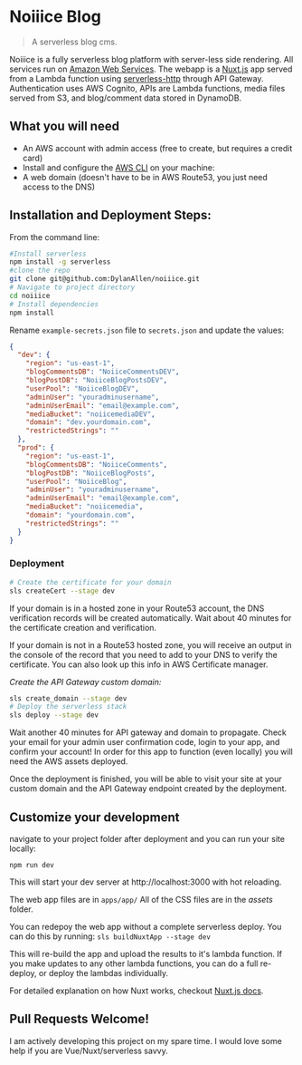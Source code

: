 # Noiiice Blog

> A serverless blog cms.

Noiiice is a fully serverless blog platform with server-less side rendering. All services run on [Amazon Web Services](https://aws.amazon.com/). The webapp is a [Nuxt.js](https://nuxtjs.org) app served from a Lambda function using [serverless-http](https://github.com/dougmoscrop/serverless-http) through API Gateway. Authentication uses AWS Cognito, APIs are Lambda functions, media files served from S3, and blog/comment data stored in DynamoDB.

## What you will need
- An AWS account with admin access (free to create, but requires a credit card)
- Install and configure the [AWS CLI](https://docs.aws.amazon.com/polly/latest/dg/setup-aws-cli.html) on your machine:
- A web domain (doesn't have to be in AWS Route53, you just need access to the DNS)

## Installation and Deployment Steps:

From the command line:

``` bash
#Install serverless
npm install -g serverless
#clone the repo
git clone git@github.com:DylanAllen/noiiice.git
# Navigate to project directory
cd noiiice
# Install dependencies
npm install
```

Rename `example-secrets.json` file to `secrets.json` and update the values:


``` JSON
{
  "dev": {
    "region": "us-east-1",
    "blogCommentsDB": "NoiiceCommentsDEV",
    "blogPostDB": "NoiiceBlogPostsDEV",
    "userPool": "NoiiceBlogDEV",
    "adminUser": "youradminusername",
    "adminUserEmail": "email@example.com",
    "mediaBucket": "noiicemediaDEV",
    "domain": "dev.yourdomain.com",
    "restrictedStrings": ""
  },
  "prod": {
    "region": "us-east-1",
    "blogCommentsDB": "NoiiceComments",
    "blogPostDB": "NoiiceBlogPosts",
    "userPool": "NoiiceBlog",
    "adminUser": "youradminusername",
    "adminUserEmail": "email@example.com",
    "mediaBucket": "noiicemedia",
    "domain": "yourdomain.com",
    "restrictedStrings": ""
  }
}
```

### Deployment

``` bash
# Create the certificate for your domain
sls createCert --stage dev
```

If your domain is in a hosted zone in your Route53 account, the DNS verification records will be created automatically.  Wait about 40 minutes for the certificate creation and verification.

If your domain is not in a Route53 hosted zone, you will receive an output in the console of the record that you need to add to your DNS to verify the certificate. You can also look up this info in AWS Certificate manager.



 *Create the API Gateway custom domain:*
```bash
sls create_domain --stage dev
# Deploy the serverless stack
sls deploy --stage dev
```

Wait another 40 minutes for API gateway and domain to propagate. Check your email for your admin user confirmation code, login to your app, and confirm your account! In order for this app to function (even locally) you will need the AWS assets deployed.

Once the deployment is finished, you will be able to visit your site at your custom domain and the API Gateway endpoint created by the deployment.

## Customize your development

navigate to your project folder after deployment and you can run your site locally:

`npm run dev`

This will start your dev server at http://localhost:3000 with hot reloading.

The web app files are in `apps/app/` All of the CSS files are in the *assets* folder.

You can redepoy the web app without a complete serverless deploy. You can do this by running:
`sls buildNuxtApp --stage dev`

This will re-build the app and upload the results to it's lambda function. If you make updates to any other lambda functions, you can do a full re-deploy, or deploy the lambdas individually.

For detailed explanation on how Nuxt works, checkout [Nuxt.js docs](https://nuxtjs.org).



## Pull Requests Welcome!

I am actively developing this project on my spare time. I would love some help if you are Vue/Nuxt/serverless savvy.
